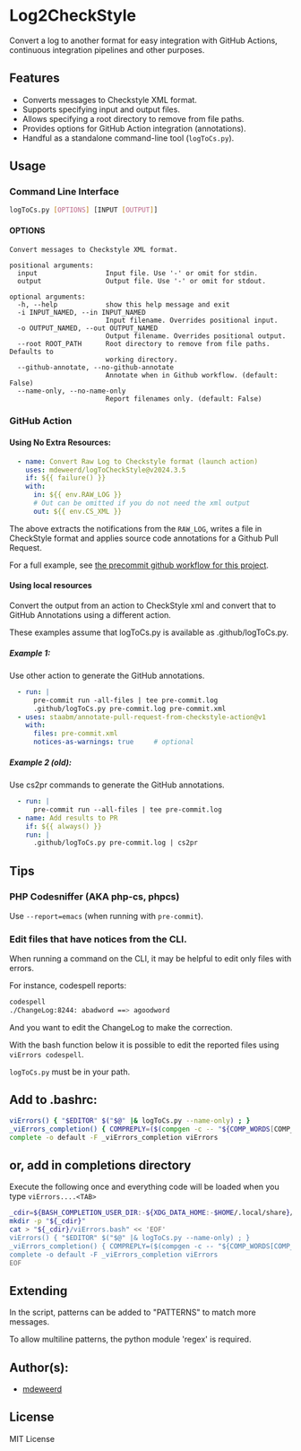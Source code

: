 # Log2CheckStyle

Convert a log to another format for easy integration with GitHub Actions,
continuous integration pipelines and other purposes.

## Features

- Converts messages to Checkstyle XML format.
- Supports specifying input and output files.
- Allows specifying a root directory to remove from file paths.
- Provides options for GitHub Action integration (annotations).
- Handful as a standalone command-line tool (`logToCs.py`).

## Usage

### Command Line Interface

```bash
logToCs.py [OPTIONS] [INPUT [OUTPUT]]
```

#### OPTIONS

```text
Convert messages to Checkstyle XML format.

positional arguments:
  input                 Input file. Use '-' or omit for stdin.
  output                Output file. Use '-' or omit for stdout.

optional arguments:
  -h, --help            show this help message and exit
  -i INPUT_NAMED, --in INPUT_NAMED
                        Input filename. Overrides positional input.
  -o OUTPUT_NAMED, --out OUTPUT_NAMED
                        Output filename. Overrides positional output.
  --root ROOT_PATH      Root directory to remove from file paths. Defaults to
                        working directory.
  --github-annotate, --no-github-annotate
                        Annotate when in Github workflow. (default: False)
  --name-only, --no-name-only
                        Report filenames only. (default: False)
```

### GitHub Action

#### Using No Extra Resources:

```yaml
  - name: Convert Raw Log to Checkstyle format (launch action)
    uses: mdeweerd/logToCheckStyle@v2024.3.5
    if: ${{ failure() }}
    with:
      in: ${{ env.RAW_LOG }}
      # Out can be omitted if you do not need the xml output
      out: ${{ env.CS_XML }}
```

The above extracts the notifications from the `RAW_LOG`, writes a file in
CheckStyle format and applies source code annotations for a Github Pull
Request.

For a full example, see
[the precommit github workflow for this project](.github/workflows/pre-commit.yml).

#### Using local resources

Convert the output from an action to CheckStyle xml and convert that to
GitHub Annotations using a different action.

These examples assume that logToCs.py is available as .github/logToCs.py.

##### Example 1:

Use other action to generate the GitHub annotations.

```yaml
  - run: |
      pre-commit run -all-files | tee pre-commit.log
      .github/logToCs.py pre-commit.log pre-commit.xml
  - uses: staabm/annotate-pull-request-from-checkstyle-action@v1
    with:
      files: pre-commit.xml
      notices-as-warnings: true     # optional
```

##### Example 2 (old):

Use cs2pr commands to generate the GitHub annotations.

```yaml
  - run: |
      pre-commit run --all-files | tee pre-commit.log
  - name: Add results to PR
    if: ${{ always() }}
    run: |
      .github/logToCs.py pre-commit.log | cs2pr
```

## Tips

### PHP Codesniffer (AKA php-cs, phpcs)

Use `--report=emacs` (when running with `pre-commit`).

### Edit files that have notices from the CLI.

When running a command on the CLI, it may be helpful to edit only files
with errors.

For instance, codespell reports:

```bash
codespell
./ChangeLog:8244: abadword ==> agoodword
```

And you want to edit the ChangeLog to make the correction.

With the bash function below it is possible to edit the reported files
using `viErrors codespell`.

`logToCs.py` must be in your path.

## Add to .bashrc:

```bash
viErrors() { "$EDITOR" $("$@" |& logToCs.py --name-only) ; }
_viErrors_completion() { COMPREPLY=($(compgen -c -- "${COMP_WORDS[COMP_CWORD]}")); return 0; }
complete -o default -F _viErrors_completion viErrors
```

## or, add in completions directory

Execute the following once and everything code will be loaded when you type
`viErrors....<TAB>`

```bash
_cdir=${BASH_COMPLETION_USER_DIR:-${XDG_DATA_HOME:-$HOME/.local/share}/bash-completion}/completions
mkdir -p "${_cdir}"
cat > "${_cdir}/viErrors.bash" << 'EOF'
viErrors() { "$EDITOR" $("$@" |& logToCs.py --name-only) ; }
_viErrors_completion() { COMPREPLY=($(compgen -c -- "${COMP_WORDS[COMP_CWORD]}")); return 0; }
complete -o default -F _viErrors_completion viErrors
EOF
```

## Extending

In the script, patterns can be added to "PATTERNS" to match more messages.

To allow multiline patterns, the python module 'regex' is required.

## Author(s):

- [mdeweerd]

## License

MIT License

[mdeweerd]: https://github.com/mdeweerd
